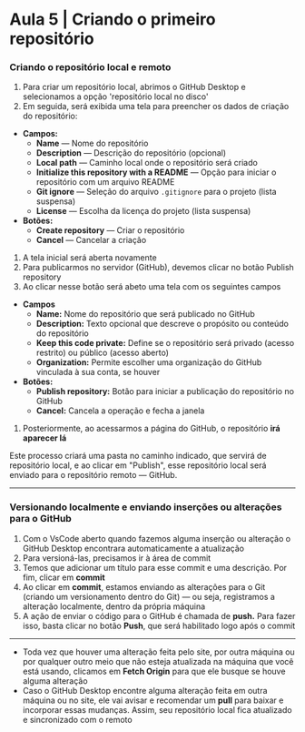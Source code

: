 # Aula 5 | Criando o primeiro repositório

### **Criando o repositório local e remoto**

1.  Para criar um repositório local, abrimos o GitHub Desktop e selecionamos a opção 'repositório local no disco'
2.  Em seguida, será exibida uma tela para preencher os dados de criação do repositório:

*   **Campos:**
    *   **Name** — Nome do repositório
    *   **Description** — Descrição do repositório (opcional)
    *   **Local path** — Caminho local onde o repositório será criado
    *   **Initialize this repository with a README** — Opção para iniciar o repositório com um arquivo README
    *   **Git ignore** — Seleção do arquivo `.gitignore` para o projeto (lista suspensa)
    *   **License** — Escolha da licença do projeto (lista suspensa)
*   **Botões:**
    *   **Create repository** — Criar o repositório
    *   **Cancel** — Cancelar a criação

1.  A tela inicial será aberta novamente
2.  Para publicarmos no servidor (GitHub), devemos clicar no botão Publish repository
3.  Ao clicar nesse botão será abeto uma tela com os seguintes campos

*   **Campos**
    *   **Name:** Nome do repositório que será publicado no GitHub
    *   **Description:** Texto opcional que descreve o propósito ou conteúdo do repositório
    *   **Keep this code private:** Define se o repositório será privado (acesso restrito) ou público (acesso aberto)
    *   **Organization:** Permite escolher uma organização do GitHub vinculada à sua conta, se houver
*   **Botões:**
    *   **Publish repository:** Botão para iniciar a publicação do repositório no GitHub
    *   **Cancel:** Cancela a operação e fecha a janela

1.  Posteriormente, ao acessarmos a página do GitHub, o repositório **irá aparecer lá**

Este processo criará uma pasta no caminho indicado, que servirá de repositório local, e ao clicar em "Publish", esse repositório local será enviado para o repositório remoto — GitHub.

---

### **Versionando localmente e enviando inserções ou alterações para o GitHub**

1.  Com o VsCode aberto quando fazemos alguma inserção ou alteração o GitHub Desktop encontrara automaticamente a atualização
2.  Para versioná-las, precisamos ir à área de commit
3.  Temos que adicionar um título para esse commit e uma descrição. Por fim, clicar em **commit**
4.  Ao clicar em **commit**, estamos enviando as alterações para o Git (criando um versionamento dentro do Git) — ou seja, registramos a alteração localmente, dentro da própria máquina
5.  A ação de enviar o código para o GitHub é chamada de **push.** Para fazer isso, basta clicar no botão **Push**, que será habilitado logo após o commit

---

*   Toda vez que houver uma alteração feita pelo site, por outra máquina ou por qualquer outro meio que não esteja atualizada na máquina que você está usando, clicamos em **Fetch Origin** para que ele busque se houve alguma alteração
*   Caso o GitHub Desktop encontre alguma alteração feita em outra máquina ou no site, ele vai avisar e recomendar um **pull** para baixar e incorporar essas mudanças. Assim, seu repositório local fica atualizado e sincronizado com o remoto